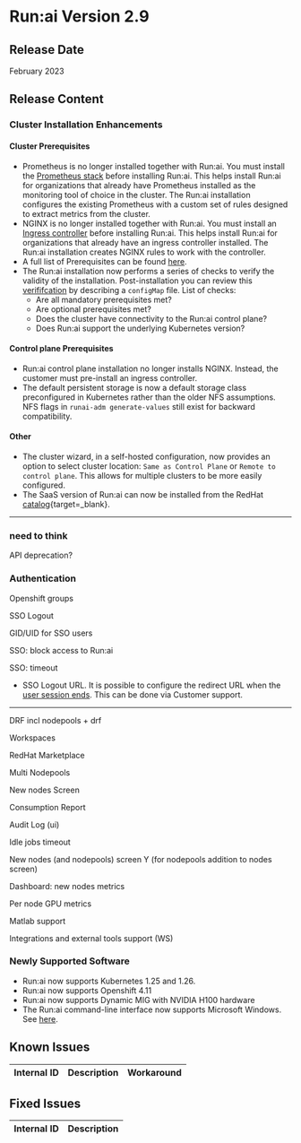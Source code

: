 # Run:ai Version 2.9

## Release Date
February 2023 

## Release Content
<!-- 
* Now supporting _spread_ scheduling strategy as well. For more information see [scheduling strategies](../Researcher/scheduling/strategies.md). -->

### Cluster Installation Enhancements

#### Cluster Prerequisites 
* Prometheus is no longer installed together with Run:ai. You must install the [Prometheus stack](../admin/runai-setup/cluster-setup/cluster-prerequisites.md#prometheus) before installing Run:ai. This helps install Run:ai for organizations that already have Prometheus installed as the monitoring tool of choice in the cluster. The Run:ai installation configures the existing Prometheus with a custom set of rules designed to extract metrics from the cluster. 
* NGINX is no longer installed together with Run:ai. You must install an [Ingress controller](../admin/runai-setup/cluster-setup/cluster-prerequisites.md#ingress-controller) before installing Run:ai. This helps install Run:ai for organizations that already have an ingress controller installed. The Run:ai installation creates NGINX rules to work with the controller. 
* A full list of Prerequisites can be found [here](../admin/runai-setup/cluster-setup/cluster-prerequisites.md#prerequisites-in-a-nutshell).
* The Run:ai installation now performs a series of checks to verify the validity of the installation. Post-installation you can review this [verififcation](../admin/runai-setup/cluster-setup/cluster-install.md#verify-your-installation) by describing a `configMap` file. List of checks: 
    * Are all mandatory prerequisites met? 
    * Are optional prerequisites met?
    * Does the cluster have connectivity to the Run:ai control plane?
    * Does Run:ai support the underlying Kubernetes version?

#### Control plane Prerequisites

* Run:ai control plane installation no longer installs NGINX. Instead, the customer must pre-install an ingress controller. 
* The default persistent storage is now a default storage class preconfigured in Kubernetes rather than the older NFS assumptions. NFS flags in `runai-adm generate-values` still exist for backward compatibility. 

#### Other

* The cluster wizard, in a self-hosted configuration, now provides an option to select cluster location: `Same as Control Plane` or `Remote to control plane`. This allows for multiple clusters to be more easily configured.
* The SaaS version of Run:ai can now be installed from the RedHat [catalog](https://catalog.redhat.com/software/operators/detail/60be3acc3308418324b5e9d8){target=_blank}.

---
### need to think
API deprecation?

### Authentication
Openshift groups

SSO Logout

GID/UID for SSO users

SSO: block access to Run:ai

SSO: timeout

* SSO Logout URL. It is possible to configure the redirect URL when the [user session ends](../admin/runai-setup/authentication/sso.md#logout-url). This can be done via Customer support. 

-----


DRF incl nodepools + drf

Workspaces

RedHat Marketplace

Multi Nodepools

New nodes Screen

Consumption Report

Audit Log (ui)

Idle jobs timeout

New nodes (and nodepools) screen Y (for nodepools addition to nodes screen)

Dashboard: new nodes metrics

Per node GPU metrics

Matlab support

Integrations and external tools support (WS)


### Newly Supported Software
* Run:ai now supports Kubernetes 1.25 and 1.26. 
* Run:ai now supports Openshift 4.11
* Run:ai now supports Dynamic MIG with NVIDIA H100 hardware
* The Run:ai command-line interface now supports Microsoft Windows. See [here](../admin/researcher-setup/cli-install.md#install-runai-cli).



## Known Issues

|Internal ID| Description  | Workaround   |
|-----------|--------------|--------------|



## Fixed Issues

|Internal ID | Description   |
|------------|---------------|



